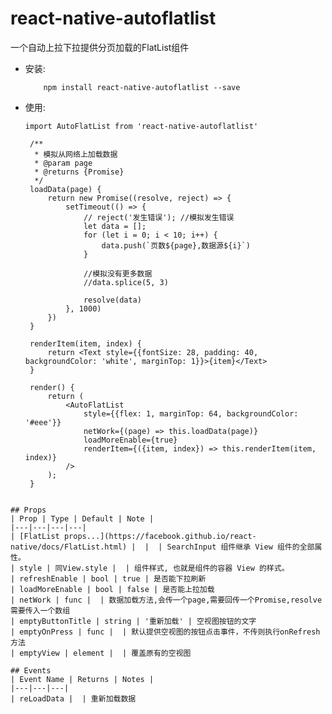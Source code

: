 # react-native-autoflatlist
一个自动上拉下拉提供分页加载的FlatList组件

- 安装:
   ```
       npm install react-native-autoflatlist --save
   ```
- 使用:
   ```
   import AutoFlatList from 'react-native-autoflatlist'
   ```

   ```
    /**
     * 模拟从网络上加载数据
     * @param page
     * @returns {Promise}
     */
    loadData(page) {
        return new Promise((resolve, reject) => {
            setTimeout(() => {
                // reject('发生错误'); //模拟发生错误
                let data = [];
                for (let i = 0; i < 10; i++) {
                    data.push(`页数${page},数据源${i}`)
                }

                //模拟没有更多数据
                //data.splice(5, 3)

                resolve(data)
            }, 1000)
        })
    }

    renderItem(item, index) {
        return <Text style={{fontSize: 28, padding: 40, backgroundColor: 'white', marginTop: 1}}>{item}</Text>
    }

    render() {
        return (
            <AutoFlatList
                style={{flex: 1, marginTop: 64, backgroundColor: '#eee'}}
                netWork={(page) => this.loadData(page)}
                loadMoreEnable={true}
                renderItem={({item, index}) => this.renderItem(item, index)}
            />
        );
    }

```

## Props
| Prop | Type | Default | Note |
|---|---|---|---|
| [FlatList props...](https://facebook.github.io/react-native/docs/FlatList.html) |  |  | SearchInput 组件继承 View 组件的全部属性。
| style | 同View.style |  | 组件样式, 也就是组件的容器 View 的样式。
| refreshEnable | bool | true | 是否能下拉刷新
| loadMoreEnable | bool | false | 是否能上拉加载
| netWork | func |  | 数据加载方法,会传一个page,需要回传一个Promise,resolve需要传入一个数组
| emptyButtonTitle | string | '重新加载' | 空视图按钮的文字
| emptyOnPress | func |  | 默认提供空视图的按钮点击事件，不传则执行onRefresh方法
| emptyView | element |  | 覆盖原有的空视图

## Events
| Event Name | Returns | Notes |
|---|---|---|
| reLoadData |  | 重新加载数据

